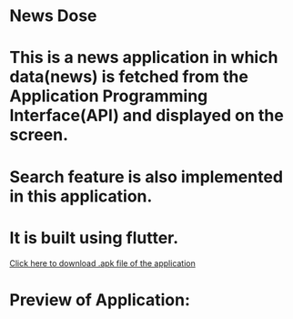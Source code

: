 # News Dose

# This is a news application in which data(news) is fetched from the Application Programming Interface(API) and displayed on the screen.
# Search feature is also implemented in this application.
# It is built using flutter.

[Click here to download .apk file of the application](https://drive.google.com/file/d/1C0DwSNIFfymkycKcGBFCThbpJFrsdzhm/view?usp=drivesdk)

# Preview of Application:




